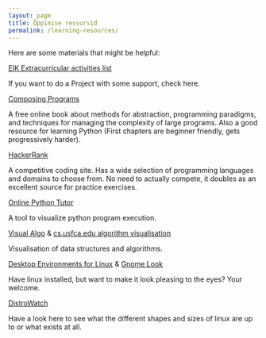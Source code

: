 ```yaml
---
layout: page
title: Õppimise ressursid
permalink: /learning-resources/
---
```


Here are some materials that might be helpful:

[EIK Extracurricular activities list](https://wiki.itcollege.ee/index.php/Extracurricular_activities)

If you want to do a Project with some support, check here. 

[Composing Programs](http://www.composingprograms.com/)

A free online book about methods for abstraction, programming paradigms, and techniques for managing the complexity of large programs.
Also a good resource for learning Python (First chapters are beginner friendly, gets progressively harder).

[HackerRank](https://www.hackerrank.com/domains)

A competitive coding site. Has a wide selection of programming languages and domains to choose from. 
No need to actually compete, it doubles as an excellent source for practice exercises.

[Online Python Tutor](http://pythontutor.com/composingprograms.html#mode=display)

A tool to visualize python program execution.

[Visual Algo](http://visualgo.net/) & [cs.usfca.edu algorithm visualisation](https://www.cs.usfca.edu/~galles/visualization/Algorithms.html)

Visualisation of data structures and algorithms.

[Desktop Environments for Linux](http://askubuntu.com/questions/65083/what-kinds-of-desktop-environments-and-shells-are-available) & [Gnome Look](http://gnome-look.org/)

Have linux installed, but want to make it look pleasing to the eyes? Your welcome.

[DistroWatch](http://distrowatch.com/)

Have a look here to see what the different shapes and sizes of linux are up to or what exists at all.
